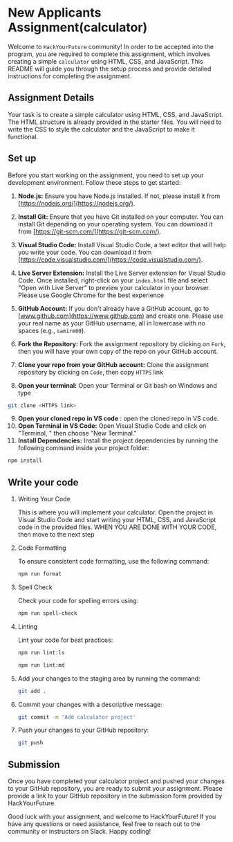 # New Applicants Assignment(calculator)

Welcome to `HackYourFuture` community! In order to be accepted into the program, you are required
to complete this assignment, which involves creating a simple `calculator` using HTML, CSS, and JavaScript.
This README will guide you through the setup process and provide detailed instructions for completing
the assignment.

## Assignment Details

Your task is to create a simple calculator using HTML, CSS, and JavaScript. The HTML structure is already
provided in the starter files. You will need to write the CSS to style the calculator and the JavaScript
to make it functional.

## Set up

Before you start working on the assignment, you need to set up your development environment. Follow these steps
to get started:

1. **Node.js:** Ensure you have Node.js installed. If not, please install it from [https://nodejs.org/](https://nodejs.org/).

2. **Install Git:** Ensure that you have Git installed on your computer. You can install Git depending on your
   operating system. You can download it from [https://git-scm.com/](https://git-scm.com/).

3. **Visual Studio Code:** Install Visual Studio Code, a text editor that will help you write your code.
   You can download it from [https://code.visualstudio.com/](https://code.visualstudio.com/).

4. **Live Server Extension:** Install the Live Server extension for Visual Studio Code. Once installed,
   right-click on your `index.html` file and select "Open with Live Server" to preview your calculator in
   your browser. Please use Google Chrome for the best experience

5. **GitHub Account:** If you don't already have a GitHub account, go to [www.github.com](https://www.github.com)
   and create one. Please use your real name as your GitHub username, all in lowercase with no spaces (e.g., `samirm00`).

6. **Fork the Repository:** Fork the assignment repository by clicking on `Fork`, then you will have your own copy of the
   repo on your GitHub account.
7. **Clone your repo from your GitHub account:** Clone the assignment repository by clicking on
   `Code`, then copy `HTTPS` link
8. **Open your terminal:** Open your Terminal or Git bash on Windows and type

```bash
git clone <HTTPS link>
```

9. **Open your cloned repo in VS code** : open the cloned repo in VS code.
10. **Open Terminal in VS Code:** Open Visual Studio Code and click on "Terminal,
    " then choose "New Terminal."
11. **Install Dependencies:** Install the project dependencies by running
    the following command inside your project folder:

```bash
npm install
```

## Write your code

1. Writing Your Code

   This is where you will implement your calculator. Open the project in Visual Studio Code and start
   writing your HTML, CSS, and JavaScript code in the provided files. WHEN YOU ARE DONE WITH YOUR CODE,
   then move to the next step

2. Code Formatting

   To ensure consistent code formatting, use the following command:

   ```bash
   npm run format
   ```

3. Spell Check

   Check your code for spelling errors using:

   ```bash
   npm run spell-check
   ```

4. Linting

   Lint your code for best practices:

   ```bash
   npm run lint:ls
   ```

   ```bash
   npm run lint:md
   ```

5. Add your changes to the staging area by running the command:

   ```bash
   git add .
   ```

6. Commit your changes with a descriptive message:

   ```bash
   git commit -m 'Add calculator project'
   ```

7. Push your changes to your GitHub repository:

   ```bash
   git push
   ```

## Submission

Once you have completed your calculator project and pushed your changes to your GitHub repository,
you are ready to submit your assignment. Please provide a link to your GitHub repository in the
submission form provided by HackYourFuture.

Good luck with your assignment, and welcome to HackYourFuture! If you have any questions or need
assistance, feel free to reach out to the community or instructors on Slack. Happy coding!
